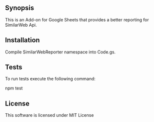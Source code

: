 ## Synopsis

This is an Add-on for Google Sheets that provides a better reporting for
SimilarWeb Api.

## Installation

Compile SimilarWebReporter namespace into Code.gs.

## Tests

To run tests execute the following command:

npm test

## License

This software is licensed under MIT License
